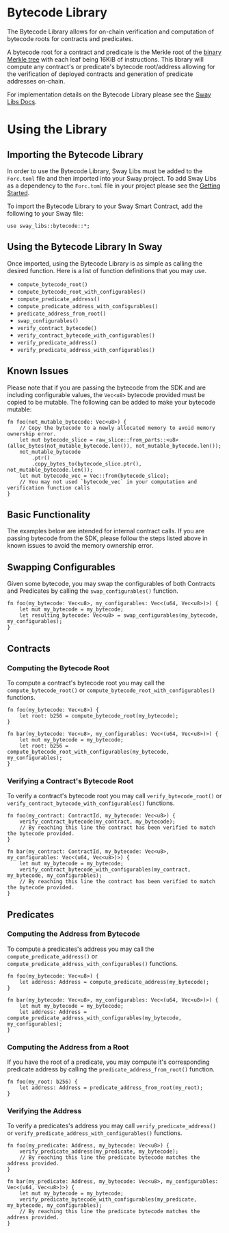 # Bytecode Library

The Bytecode Library allows for on-chain verification and computation of bytecode roots for contracts and predicates. 

A bytecode root for a contract and predicate is the Merkle root of the [binary Merkle tree](https://github.com/FuelLabs/fuel-specs/blob/master/src/protocol/cryptographic-primitives.md#binary-merkle-tree) with each leaf being 16KiB of instructions. This library will compute any contract's or predicate's bytecode root/address allowing for the verification of deployed contracts and generation of predicate addresses on-chain. 

For implementation details on the Bytecode Library please see the [Sway Libs Docs](https://fuellabs.github.io/sway-libs/master/sway_libs/bytecode/index.html).

# Using the Library

## Importing the Bytecode Library

In order to use the Bytecode Library, Sway Libs must be added to the `Forc.toml` file and then imported into your Sway project. To add Sway Libs as a dependency to the `Forc.toml` file in your project please see the [Getting Started](../../../getting_started/index.md).

To import the Bytecode Library to your Sway Smart Contract, add the following to your Sway file:

```sway
use sway_libs::bytecode::*;
```

## Using the Bytecode Library In Sway

Once imported, using the Bytecode Library is as simple as calling the desired function. Here is a list of function definitions that you may use. 

- `compute_bytecode_root()`
- `compute_bytecode_root_with_configurables()`
- `compute_predicate_address()`
- `compute_predicate_address_with_configurables()`
- `predicate_address_from_root()`
- `swap_configurables()`
- `verify_contract_bytecode()`
- `verify_contract_bytecode_with_configurables()`
- `verify_predicate_address()`
- `verify_predicate_address_with_configurables()`

## Known Issues

Please note that if you are passing the bytecode from the SDK and are including configurable values, the `Vec<u8>` bytecode provided must be copied to be mutable. The following can be added to make your bytecode mutable:

```sway
fn foo(not_mutable_bytecode: Vec<u8>) {
    // Copy the bytecode to a newly allocated memory to avoid memory ownership error.
    let mut bytecode_slice = raw_slice::from_parts::<u8>(alloc_bytes(not_mutable_bytecode.len()), not_mutable_bytecode.len());
    not_mutable_bytecode
        .ptr()
        .copy_bytes_to(bytecode_slice.ptr(), not_mutable_bytecode.len());
    let mut bytecode_vec = Vec::from(bytecode_slice);
    // You may not used `bytecode_vec` in your computation and verification function calls
}
```

## Basic Functionality

The examples below are intended for internal contract calls. If you are passing bytecode from the SDK, please follow the steps listed above in known issues to avoid the memory ownership error.

## Swapping Configurables

Given some bytecode, you may swap the configurables of both Contracts and Predicates by calling the `swap_configurables()` function.

```sway
fn foo(my_bytecode: Vec<u8>, my_configurables: Vec<(u64, Vec<u8>)>) {
    let mut my_bytecode = my_bytecode;
    let resulting_bytecode: Vec<u8> = swap_configurables(my_bytecode, my_configurables);
}
```

## Contracts

### Computing the Bytecode Root

To compute a contract's bytecode root you may call the `compute_bytecode_root()` or `compute_bytecode_root_with_configurables()` functions.

```sway
fn foo(my_bytecode: Vec<u8>) {
    let root: b256 = compute_bytecode_root(my_bytecode);
}

fn bar(my_bytecode: Vec<u8>, my_configurables: Vec<(u64, Vec<u8>)>) {
    let mut my_bytecode = my_bytecode;
    let root: b256 = compute_bytecode_root_with_configurables(my_bytecode, my_configurables);
}
```

### Verifying a Contract's Bytecode Root

To verify a contract's bytecode root you may call `verify_bytecode_root()` or `verify_contract_bytecode_with_configurables()` functions.

```sway
fn foo(my_contract: ContractId, my_bytecode: Vec<u8>) {
    verify_contract_bytecode(my_contract, my_bytecode);
    // By reaching this line the contract has been verified to match the bytecode provided.
}

fn bar(my_contract: ContractId, my_bytecode: Vec<u8>, my_configurables: Vec<(u64, Vec<u8>)>) {
    let mut my_bytecode = my_bytecode;
    verify_contract_bytecode_with_configurables(my_contract, my_bytecode, my_configurables);
    // By reaching this line the contract has been verified to match the bytecode provided.
}
```

## Predicates

### Computing the Address from Bytecode

To compute a predicates's address you may call the `compute_predicate_address()` or `compute_predicate_address_with_configurables()` functions.

```sway
fn foo(my_bytecode: Vec<u8>) {
    let address: Address = compute_predicate_address(my_bytecode);
}

fn bar(my_bytecode: Vec<u8>, my_configurables: Vec<(u64, Vec<u8>)>) {
    let mut my_bytecode = my_bytecode;
    let address: Address = compute_predicate_address_with_configurables(my_bytecode, my_configurables);
}
```

### Computing the Address from a Root

If you have the root of a predicate, you may compute it's corresponding predicate address by calling the `predicate_address_from_root()` function.

```sway
fn foo(my_root: b256) {
    let address: Address = predicate_address_from_root(my_root);
}
```

### Verifying the Address

To verify a predicates's address you may call `verify_predicate_address()` or `verify_predicate_address_with_configurables()` functions.

```sway
fn foo(my_predicate: Address, my_bytecode: Vec<u8>) {
    verify_predicate_address(my_predicate, my_bytecode);
    // By reaching this line the predicate bytecode matches the address provided.
}

fn bar(my_predicate: Address, my_bytecode: Vec<u8>, my_configurables: Vec<(u64, Vec<u8>)>) {
    let mut my_bytecode = my_bytecode;
    verify_predicate_bytecode_with_configurables(my_predicate, my_bytecode, my_configurables);
    // By reaching this line the predicate bytecode matches the address provided.
}
```
